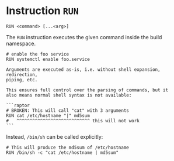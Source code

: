# Instruction `RUN`

```raptor
RUN <command> [...<arg>]
```

The `RUN` instruction executes the given command inside the build namespace.

```raptor
# enable the foo service
RUN systemctl enable foo.service
```

~~~admonish failure title="Important"
Arguments are executed as-is, i.e. without shell expansion, redirection,
piping, etc.

This ensures full control over the parsing of commands, but it
also means normal shell syntax is not available:

```raptor
# BROKEN: This will call "cat" with 3 arguments
RUN cat /etc/hostname "|" md5sum
#   ^^^^^^^^^^^^^^^^^^^^^^^^^^^^ this will not work
```
~~~

Instead, `/bin/sh` can be called explicitly:

```raptor
# This will produce the md5sum of /etc/hostname
RUN /bin/sh -c "cat /etc/hostname | md5sum"
```
